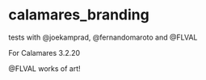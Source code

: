 # calamares_branding
tests with @joekamprad, @fernandomaroto and @FLVAL

For Calamares 3.2.20

@FLVAL works of art!

